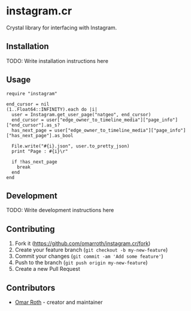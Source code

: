 # instagram.cr

Crystal library for interfacing with Instagram.

## Installation

TODO: Write installation instructions here

## Usage

```crystal
require "instagram"

end_cursor = nil
(1..Float64::INFINITY).each do |i|
  user = Instagram.get_user_page("natgeo", end_cursor)
  end_cursor = user["edge_owner_to_timeline_media"]["page_info"]["end_cursor"].as_s?
  has_next_page = user["edge_owner_to_timeline_media"]["page_info"]["has_next_page"].as_bool

  File.write("#{i}.json", user.to_pretty_json)
  print "Page : #{i}\r"

  if !has_next_page
    break
  end
end
```

## Development

TODO: Write development instructions here

## Contributing

1. Fork it (<https://github.com/omarroth/instagram.cr/fork>)
2. Create your feature branch (`git checkout -b my-new-feature`)
3. Commit your changes (`git commit -am 'Add some feature'`)
4. Push to the branch (`git push origin my-new-feature`)
5. Create a new Pull Request

## Contributors

- [Omar Roth](https://github.com/omarroth) - creator and maintainer
